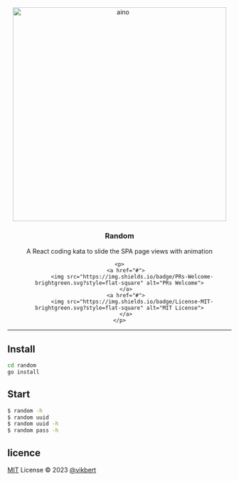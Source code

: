 <div align="center">
    <img src="https://1.bp.blogspot.com/-dBoGxQMuDpA/YFb8qV9LM5I/AAAAAAAAARQ/ImtGfZRZQ9kweL0OJwnI0mtM_udBtZCqwCNcBGAsYHQ/w680/coding%2Bskils%2Bto%2Bget%2Bjob.jpeg" width="480px" alt="aino" />
    <h3>Random</h3>
    <p>A React coding kata to slide the SPA page views with animation</p>

    <p>
        <a href="#">
            <img src="https://img.shields.io/badge/PRs-Welcome-brightgreen.svg?style=flat-square" alt="PRs Welcome">
        </a>
        <a href="#">
            <img src="https://img.shields.io/badge/License-MIT-brightgreen.svg?style=flat-square" alt="MIT License">
        </a>
    </p>
</div>

---

## Install
```bash
cd random
go install
```

## Start
```bash
$ random -h
$ random uuid
$ random uuid -h
$ random pass -h

```

## licence

[MIT](./LICENSE) License © 2023 [@vikbert](https://vikbert.github.io/)

